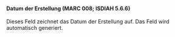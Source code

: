 #### Datum der Erstellung (MARC 008; ISDIAH 5.6.6) 

Dieses Feld zeichnet das Datum der Erstellung auf. Das Feld wird automatisch generiert.
